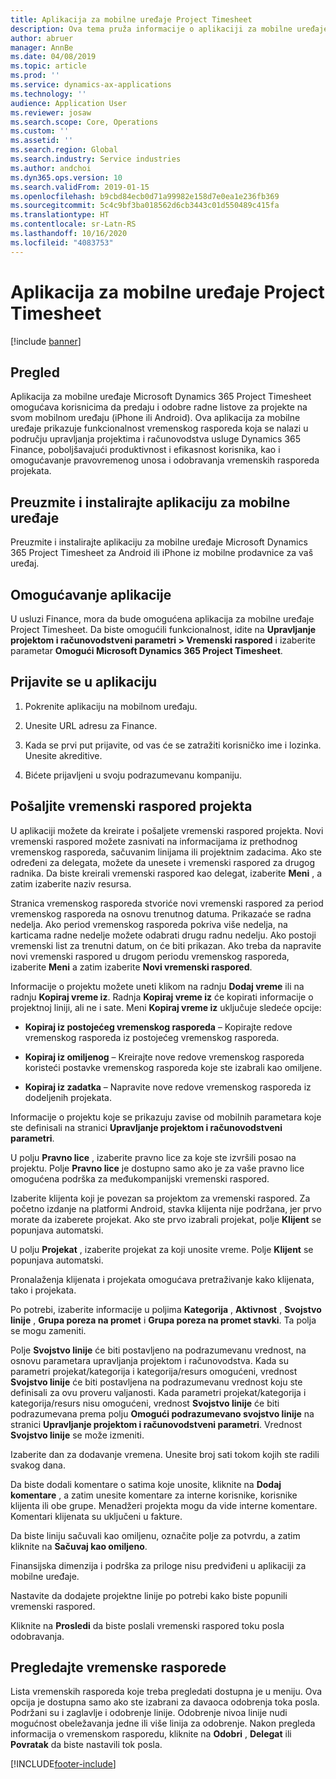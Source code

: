```yaml
---
title: Aplikacija za mobilne uređaje Project Timesheet
description: Ova tema pruža informacije o aplikaciji za mobilne uređaje Microsoft Dynamics 365 Project Timesheet. Aplikacija za mobilne uređaje Project Timesheet omogućava korisnicima da predaju i odobre radne listove za projekte na svom mobilnom uređaju.
author: abruer
manager: AnnBe
ms.date: 04/08/2019
ms.topic: article
ms.prod: ''
ms.service: dynamics-ax-applications
ms.technology: ''
audience: Application User
ms.reviewer: josaw
ms.search.scope: Core, Operations
ms.custom: ''
ms.assetid: ''
ms.search.region: Global
ms.search.industry: Service industries
ms.author: andchoi
ms.dyn365.ops.version: 10
ms.search.validFrom: 2019-01-15
ms.openlocfilehash: b9cbd84ecb0d71a99982e158d7e0ea1e236fb369
ms.sourcegitcommit: 5c4c9bf3ba018562d6cb3443c01d550489c415fa
ms.translationtype: HT
ms.contentlocale: sr-Latn-RS
ms.lasthandoff: 10/16/2020
ms.locfileid: "4083753"
---
```

# <a name="project-timesheet-mobile-application"></a>Aplikacija za mobilne uređaje Project Timesheet

[!include [banner](../includes/banner.md)]

## <a name="overview"></a>Pregled

Aplikacija za mobilne uređaje Microsoft Dynamics 365 Project Timesheet omogućava korisnicima da predaju i odobre radne listove za projekte na svom mobilnom uređaju (iPhone ili Android). Ova aplikacija za mobilne uređaje prikazuje funkcionalnost vremenskog rasporeda koja se nalazi u području upravljanja projektima i računovodstva usluge Dynamics 365 Finance, poboljšavajući produktivnost i efikasnost korisnika, kao i omogućavanje pravovremenog unosa i odobravanja vremenskih rasporeda projekata.

## <a name="download-and-install-the-mobile-app"></a>Preuzmite i instalirajte aplikaciju za mobilne uređaje

Preuzmite i instalirajte aplikaciju za mobilne uređaje Microsoft Dynamics 365 Project Timesheet za Android ili iPhone iz mobilne prodavnice za vaš uređaj.

## <a name="enable-the-app"></a>Omogućavanje aplikacije 

U usluzi Finance, mora da bude omogućena aplikacija za mobilne uređaje Project Timesheet. Da biste omogućili funkcionalnost, idite na **Upravljanje projektom i računovodstveni parametri \> Vremenski raspored** i izaberite parametar **Omogući Microsoft Dynamics 365 Project Timesheet**.

## <a name="sign-in-to-the-app"></a>Prijavite se u aplikaciju

1.  Pokrenite aplikaciju na mobilnom uređaju.

2.  Unesite URL adresu za Finance.

3.  Kada se prvi put prijavite, od vas će se zatražiti korisničko ime i lozinka. Unesite akreditive.

4.  Bićete prijavljeni u svoju podrazumevanu kompaniju.

## <a name="submit-a-project-timesheet"></a>Pošaljite vremenski raspored projekta

U aplikaciji možete da kreirate i pošaljete vremenski raspored projekta. Novi vremenski raspored možete zasnivati na informacijama iz prethodnog vremenskog rasporeda, sačuvanim linijama ili projektnim zadacima. Ako ste određeni za delegata, možete da unesete i vremenski raspored za drugog radnika. Da biste kreirali vremenski raspored kao delegat, izaberite **Meni** , a zatim izaberite naziv resursa.

Stranica vremenskog rasporeda stvoriće novi vremenski raspored za period vremenskog rasporeda na osnovu trenutnog datuma. Prikazaće se radna nedelja. Ako period vremenskog rasporeda pokriva više nedelja, na karticama radne nedelje možete odabrati drugu radnu nedelju.
Ako postoji vremenski list za trenutni datum, on će biti prikazan. Ako treba da napravite novi vremenski raspored u drugom periodu vremenskog rasporeda, izaberite **Meni** a zatim izaberite **Novi vremenski raspored**.

Informacije o projektu možete uneti klikom na radnju **Dodaj vreme** ili na radnju **Kopiraj vreme iz**. Radnja **Kopiraj vreme iz** će kopirati informacije o projektnoj liniji, ali ne i sate. Meni **Kopiraj vreme iz** uključuje sledeće opcije:

- **Kopiraj iz postojećeg vremenskog rasporeda** – Kopirajte redove vremenskog rasporeda iz postojećeg vremenskog rasporeda.

- **Kopiraj iz omiljenog** – Kreirajte nove redove vremenskog rasporeda koristeći postavke vremenskog rasporeda koje ste izabrali kao omiljene.

- **Kopiraj iz zadatka** – Napravite nove redove vremenskog rasporeda iz dodeljenih projekata.

Informacije o projektu koje se prikazuju zavise od mobilnih parametara koje ste definisali na stranici **Upravljanje projektom i računovodstveni parametri**.

U polju **Pravno lice** , izaberite pravno lice za koje ste izvršili posao na projektu. Polje **Pravno lice** je dostupno samo ako je za vaše pravno lice omogućena podrška za međukompanijski vremenski raspored.

Izaberite klijenta koji je povezan sa projektom za vremenski raspored. Za početno izdanje na platformi Android, stavka klijenta nije podržana, jer prvo morate da izaberete projekat. Ako ste prvo izabrali projekat, polje **Klijent** se popunjava automatski.

U polju **Projekat** , izaberite projekat za koji unosite vreme. Polje **Klijent** se popunjava automatski.

Pronalaženja klijenata i projekata omogućava pretraživanje kako klijenata, tako i projekata.

Po potrebi, izaberite informacije u poljima **Kategorija** , **Aktivnost** , **Svojstvo linije** , **Grupa poreza na promet** i **Grupa poreza na promet stavki**. Ta polja se mogu zameniti.

Polje **Svojstvo linije** će biti postavljeno na podrazumevanu vrednost, na osnovu parametara upravljanja projektom i računovodstva. Kada su parametri projekat/kategorija i kategorija/resurs omogućeni, vrednost **Svojstvo linije** će biti postavljena na podrazumevanu vrednost koju ste definisali za ovu proveru valjanosti. Kada parametri projekat/kategorija i kategorija/resurs nisu omogućeni, vrednost **Svojstvo linije** će biti podrazumevana prema polju **Omogući podrazumevano svojstvo linije** na stranici **Upravljanje projektom i računovodstveni parametri**. Vrednost **Svojstvo linije** se može izmeniti.

Izaberite dan za dodavanje vremena. Unesite broj sati tokom kojih ste radili svakog dana.

Da biste dodali komentare o satima koje unosite, kliknite na **Dodaj komentare** , a zatim unesite komentare za interne korisnike, korisnike klijenta ili obe grupe.
Menadžeri projekta mogu da vide interne komentare. Komentari klijenata su uključeni u fakture.

Da biste liniju sačuvali kao omiljenu, označite polje za potvrdu, a zatim kliknite na **Sačuvaj kao omiljeno**.

Finansijska dimenzija i podrška za priloge nisu predviđeni u aplikaciji za mobilne uređaje.

Nastavite da dodajete projektne linije po potrebi kako biste popunili vremenski raspored.

Kliknite na **Prosledi** da biste poslali vremenski raspored toku posla odobravanja.

## <a name="review-timesheets"></a>Pregledajte vremenske rasporede

Lista vremenskih rasporeda koje treba pregledati dostupna je u meniju. Ova opcija je dostupna samo ako ste izabrani za davaoca odobrenja toka posla. Podržani su i zaglavlje i odobrenje linije. Odobrenje nivoa linije nudi mogućnost obeležavanja jedne ili više linija za odobrenje. Nakon pregleda informacija o vremenskom rasporedu, kliknite na **Odobri** , **Delegat** ili **Povratak** da biste nastavili tok posla.


[!INCLUDE[footer-include](../includes/footer-banner.md)]